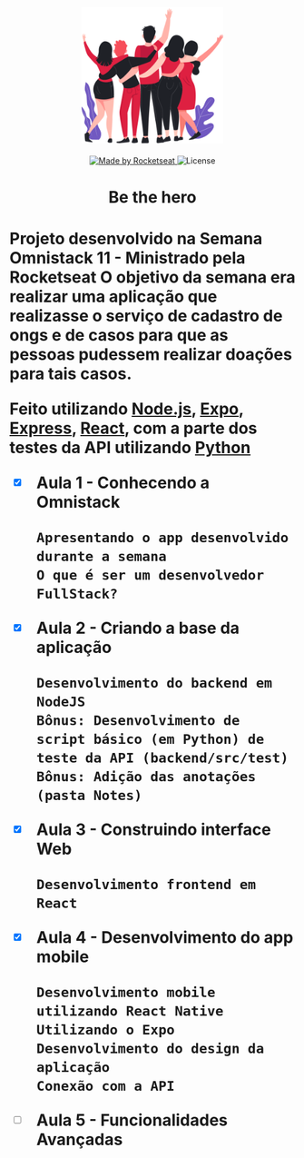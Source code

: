 <h4 align="center">
<img src="https://github.com/iagxferreira/be-the-hero/blob/master/frontend/src/assets/heroes.png" width="250px" /><br>
</h4>
<p align="center">
  <a href="https://rocketseat.com.br">
    <img alt="Made by Rocketseat" src="https://img.shields.io/badge/made%20by-Rocketseat-blue">
  </a>
  <img alt="License" src="https://img.shields.io/badge/license-MIT-blue">
</p>

<h1 align='center'> Be the hero <h1>

Projeto desenvolvido na Semana Omnistack 11 - Ministrado pela Rocketseat
O objetivo da semana era realizar uma aplicação que realizasse o serviço de cadastro de ongs
e de casos para que as pessoas pudessem realizar doações para tais casos.

Feito utilizando [Node.js](https://nodejs.org/en/), [Expo](https://expo.io/), [Express](https://expressjs.com/pt-br/),
[React](https://pt-br.reactjs.org/), com a parte dos testes da API utilizando [Python](https://www.python.org/)

- [x] Aula 1 - Conhecendo a Omnistack

      Apresentando o app desenvolvido durante a semana
      O que é ser um desenvolvedor FullStack?

- [x] Aula 2 - Criando a base da aplicação 
      
      Desenvolvimento do backend em NodeJS
      Bônus: Desenvolvimento de script básico (em Python) de teste da API (backend/src/test)
      Bônus: Adição das anotações (pasta Notes)

- [X] Aula 3 - Construindo interface Web
      
      Desenvolvimento frontend em React

- [X] Aula 4 - Desenvolvimento do app mobile

      Desenvolvimento mobile utilizando React Native
      Utilizando o Expo
      Desenvolvimento do design da aplicação
      Conexão com a API

- [ ] Aula 5 - Funcionalidades Avançadas
